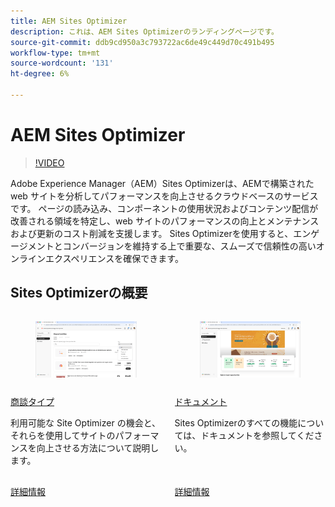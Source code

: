 ```yaml
---
title: AEM Sites Optimizer
description: これは、AEM Sites Optimizerのランディングページです。
source-git-commit: ddb9cd950a3c793722ac6de49c449d70c491b495
workflow-type: tm+mt
source-wordcount: '131'
ht-degree: 6%

---
```



# AEM Sites Optimizer

>[!VIDEO](https://video.tv.adobe.com/v/3455085/?learn=on&enablevpops)

Adobe Experience Manager（AEM）Sites Optimizerは、AEMで構築された web サイトを分析してパフォーマンスを向上させるクラウドベースのサービスです。 ページの読み込み、コンポーネントの使用状況およびコンテンツ配信が改善される領域を特定し、web サイトのパフォーマンスの向上とメンテナンスおよび更新のコスト削減を支援します。 Sites Optimizerを使用すると、エンゲージメントとコンバージョンを維持する上で重要な、スムーズで信頼性の高いオンラインエクスペリエンスを確保できます。

## Sites Optimizerの概要

<!-- CARDS 

* ./opportunity-types/overview.md
   {title=Opportunity types}
   {description = Learn about the available Site Optimizer opportunities and how to use them to improve your site's performance.}
* ./documentation/overview.md
  * {title=Documentation}
  * {description=Explore the Sites Optimizer documentation to learn about all its capabilities.}

-->
<!-- START CARDS HTML - DO NOT MODIFY BY HAND -->
<div class="columns">
    <div class="column is-half-tablet is-half-desktop is-one-third-widescreen" aria-label="Opportunity types">
        <div class="card" style="height: 100%; display: flex; flex-direction: column; height: 100%;">
            <div class="card-image">
                <figure class="image x-is-16by9">
                    <a href="./opportunity-types/overview.md" title="商談タイプ" target="_blank" rel="referrer">
                        <img class="is-bordered-r-small" src="opportunity-types/assets/overview/hero.png" alt="商談タイプ"
                             style="width: 100%; aspect-ratio: 16 / 9; object-fit: cover; overflow: hidden; display: block; margin: auto;">
                    </a>
                </figure>
            </div>
            <div class="card-content is-padded-small" style="display: flex; flex-direction: column; flex-grow: 1; justify-content: space-between;">
                <div class="top-card-content">
                    <p class="headline is-size-6 has-text-weight-bold">
                        <a href="./opportunity-types/overview.md" target="_blank" rel="referrer" title="商談タイプ"> 商談タイプ </a>
                    </p>
                    <p class="is-size-6">利用可能な Site Optimizer の機会と、それらを使用してサイトのパフォーマンスを向上させる方法について説明します。</p>
                </div>
                <a href="./opportunity-types/overview.md" target="_blank" rel="referrer" class="spectrum-Button spectrum-Button--outline spectrum-Button--primary spectrum-Button--sizeM" style="align-self: flex-start; margin-top: 1rem;">
                    <span class="spectrum-Button-label has-no-wrap has-text-weight-bold">詳細情報</span>
                </a>
            </div>
        </div>
    </div>
    <div class="column is-half-tablet is-half-desktop is-one-third-widescreen" aria-label="Documentation">
        <div class="card" style="height: 100%; display: flex; flex-direction: column; height: 100%;">
            <div class="card-image">
                <figure class="image x-is-16by9">
                    <a href="./documentation/overview.md" title="ドキュメント化" target="_blank" rel="referrer">
                        <img class="is-bordered-r-small" src="documentation/assets/overview/hero.png" alt="ドキュメント化"
                             style="width: 100%; aspect-ratio: 16 / 9; object-fit: cover; overflow: hidden; display: block; margin: auto;">
                    </a>
                </figure>
            </div>
            <div class="card-content is-padded-small" style="display: flex; flex-direction: column; flex-grow: 1; justify-content: space-between;">
                <div class="top-card-content">
                    <p class="headline is-size-6 has-text-weight-bold">
                        <a href="./documentation/overview.md" target="_blank" rel="referrer" title="ドキュメント化">ドキュメント</a>
                    </p>
                    <p class="is-size-6">Sites Optimizerのすべての機能については、ドキュメントを参照してください。</p>
                </div>
                <a href="./documentation/overview.md" target="_blank" rel="referrer" class="spectrum-Button spectrum-Button--outline spectrum-Button--primary spectrum-Button--sizeM" style="align-self: flex-start; margin-top: 1rem;">
                    <span class="spectrum-Button-label has-no-wrap has-text-weight-bold">詳細情報</span>
                </a>
            </div>
        </div>
    </div>
</div>
<!-- END CARDS HTML - DO NOT MODIFY BY HAND -->
